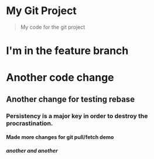 # My Git Project

> My code for the git project

# I'm in the feature branch

# Another code change

## Another change for testing rebase

### Persistency is a major key in order to destroy the procrastination.

#### Made more changes for git pull/fetch demo

##### another and another
